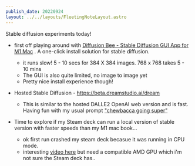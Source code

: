 ```yaml
---
publish_date: 20220924    
layout: ../../layouts/FleetingNoteLayout.astro
---
```

 Stable diffusion experiments today!

- first off playing around with [Diffusion Bee - Stable Diffusion GUI App for M1 Mac](https://github.com/divamgupta/diffusionbee-stable-diffusion-ui#diffusion-bee---stable-diffusion-gui-app-for-m1-mac) . A one-click install solution for stable diffusion.
	- it runs slow! 5 - 10 secs for 384 X 384 images. 768 x 768  takes 5 - 10 mins
	- The GUI is also quite limited, no image to image yet
	- Pretty nice install experience though!

- Hosted Stable Diffusion - https://beta.dreamstudio.ai/dream
	- This is similar to the hosted DALLE2 OpenAI web version and is fast. Having fun with my usual prompt ["chewbacca going super"](https://twitter.com/chiubaca/status/1573637290878017537?s=20&t=Imcg2A8-GSRznk22c4V6vw)


- Time to explore if my Steam deck can run a local version of stable version with faster speeds than my M1 mac book...
	- ok first run crashed my steam deck becasue it was running in CPU mode.
	- interesting [video here](https://www.reddit.com/r/StableDiffusion/comments/ww436j/howto_stable_diffusion_on_an_amd_gpu/) but need a compatible AMD GPU which i'm not sure the Steam deck has..

